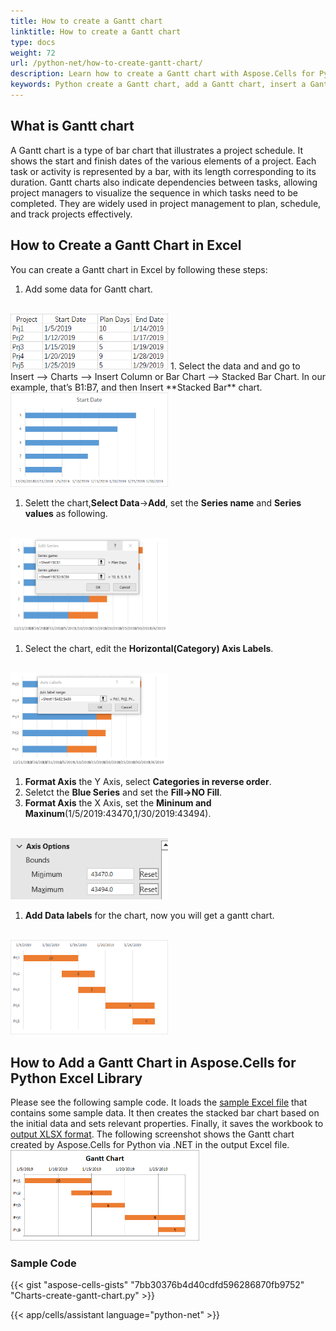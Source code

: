 ```yaml
---
title: How to create a Gantt chart
linktitle: How to create a Gantt chart
type: docs
weight: 72
url: /python-net/how-to-create-gantt-chart/
description: Learn how to create a Gantt chart with Aspose.Cells for Python via .NET API.
keywords: Python create a Gantt chart, add a Gantt chart, insert a Gantt chart
---
```


## **What is Gantt chart**

A Gantt chart is a type of bar chart that illustrates a project schedule. It shows the start and finish dates of the various elements of a project. Each task or activity is represented by a bar, with its length corresponding to its duration. Gantt charts also indicate dependencies between tasks, allowing project managers to visualize the sequence in which tasks need to be completed. They are widely used in project management to plan, schedule, and track projects effectively.

## **How to Create a Gantt Chart in Excel**

You can create a Gantt chart in Excel by following these steps:
1. Add some data for Gantt chart. 
<br>
<img src="00.png" width=50% />
1. Select the data and and go to Insert --> Charts --> Insert Column or Bar Chart --> Stacked Bar Chart. In our example, that’s B1:B7, and then Insert **Stacked Bar** chart.
<br>
<img src="1.png" width=50% />

1. Selett the chart,**Select Data**->**Add**, set the **Series name** and **Series values** as following.
<br>
<img src="2.png" width=50% />

1. Select the chart, edit the **Horizontal(Category) Axis Labels**.
<br>
<img src="3.png" width=50% />

1. **Format Axis** the Y Axis, select **Categories in reverse order**.
1. Seletct the **Blue Series** and set the **Fill->NO Fill**.
1. **Format Axis** the X Axis, set the **Mininum and Maxinum**(1/5/2019:43470,1/30/2019:43494).
<br>
<img src="4.png" width=50% />

1. **Add Data labels** for the chart, now you will get a gantt chart.
<br>
<img src="0.png" width=50% />


## **How to Add a Gantt Chart in Aspose.Cells for Python Excel Library**
Please see the following sample code. It loads the [sample Excel file](sample.xlsx) that contains some sample data. It then creates the stacked bar chart based on the initial data and sets relevant properties. Finally, it saves the workbook to [output XLSX format](result.xlsx). The following screenshot shows the Gantt chart created by Aspose.Cells for Python via .NET in the output Excel file.
<br>
<img src="5.png" width=60% />

### **Sample Code**

{{< gist "aspose-cells-gists" "7bb30376b4d40cdfd596286870fb9752" "Charts-create-gantt-chart.py" >}}

{{< app/cells/assistant language="python-net" >}}